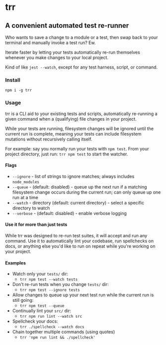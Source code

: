 # trr
## A convenient automated test re-runner

Who wants to save a change to a module or a test, then swap back to your terminal and manually invoke a test run? Ew.

Iterate faster by letting your tests automatically re-run themselves whenever you make changes to your local project.

Kind of like `jest --watch`, except for any test harness, script, or command.


### Install

`npm i -g trr`


### Usage

trr is a CLI aid to your existing tests and scripts, automatically re-running a given command when a (qualifying) file changes in your project.

While your tests are running, filesystem changes will be ignored until the current run is complete, meaning your tests can include filesystem mutations without recursively calling itself.

For example: say you normally run your tests with `npm test`. From your project directory, just run: `trr npm test` to start the watcher.


#### Flags

- `--ignore` - list of strings to ignore matches; always includes `node_modules`
- `--queue` - (default: disabled) - queue up the next run if a matching filesystem change occurs during the current run; can only queue up one run at a time
- `--watch` - directory (default: current directory) - select a specific directory to watch
- `--verbose` - (default: disabled) - enable verbose logging


#### Use it for more than just tests

While trr was designed to re-run test suites, it will accept and run any command. Use it to automatically lint your codebase, run spellchecks on docs, or anything else you'd like to run on repeat while you're working on your project.


#### Examples

- Watch only your `tests/` dir:
  - `trr npm test --watch tests`
- Don't re-run tests when you change `tests/` dir:
  - `trr npm test --ignore tests`
- Allow changes to queue up your next test run while the current run is still going:
  - `trr npm test --queue`
- Continually lint your `src/` dir:
  - `trr npm run lint --watch src`
- Spellcheck your docs:
  - `trr ./spellcheck --watch docs`
- Chain together multiple commands (using quotes)
  - `trr 'npm run lint && ./spellcheck'`
